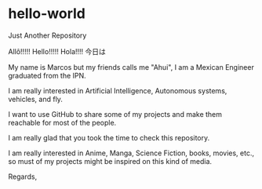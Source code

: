 # hello-world
Just Another Repository

Allô!!!!!
Hello!!!!!
Hola!!!!
今日は

My name is Marcos but my friends calls me "Ahui", I am a Mexican Engineer graduated from the IPN.

I am really interested in Artificial Intelligence, Autonomous systems, vehicles, and fly.

I want to use GitHub to share some of my projects and make them reachable for most of the people.

I am really glad that you took the time to check this repository.

I am really interested in Anime, Manga, Science Fiction, books, movies, etc., so must of my projects might be inspired on this kind of media.

Regards,

